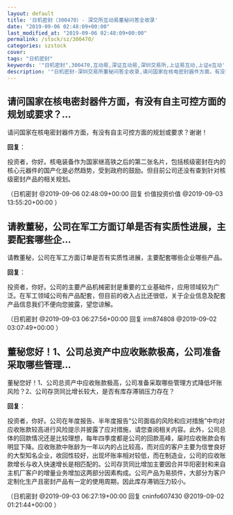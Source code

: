 ```yaml
---
layout: default
title: '日机密封（300470）- 深交所互动易董秘问答全收录'
date: "2019-09-06 02:48:09+00:00"
last_modified_at: "2019-09-06 02:48:09+00:00"
permalink: /stock/sz/300470/
categories: szstock
cover: 
tags: "日机密封"
keywords: '"日机密封",300470,互动易,深证互动易,深圳交易所,上证易互动,上证e互动'
description: '"日机密封-深圳交易所董秘问答全收录,请问国家在核电密封器件方面，有没有自主可控方面的规划或要求？谢谢！"'
---
```


## 请问国家在核电密封器件方面，有没有自主可控方面的规划或要求？...

请问国家在核电密封器件方面，有没有自主可控方面的规划或要求？谢谢！

**回复**：

投资者，你好。核电装备作为国家继高铁之后的第二张名片，包括核级密封在内的核心元器件的国产化是必然趋势，受到政府的鼓励。但目前公司还没有查到针对核级密封产品的相关规划。 

（日机密封  @2019-09-06 02:48:09+00:00 回复 价值投资价值  @2019-09-03 13:55:20+00:00 ）

## 请教董秘，公司在军工方面订单是否有实质性进展，主要配套哪些企...

请教董秘，公司在军工方面订单是否有实质性进展，主要配套哪些企业哪些产品。

**回复**：

投资者，你好。公司的主要产品机械密封是重要的工业基础件，应用领域较为广泛。在军工领域公司有产品配套，但目前的收入占比还很低，关于企业信息及配套产品信息我们不便向您披露，望您谅解。 

（日机密封  @2019-09-03 06:27:56+00:00 回复 irm874808  @2019-09-02 03:07:49+00:00 ）

## 董秘您好！1、公司总资产中应收账款极高，公司准备采取哪些管理...

董秘您好！1、公司总资产中应收账款极高，公司准备采取哪些管理方式降低坏账风险？2、公司存货同比增长较大，是否有库存滞销压力存在？

**回复**：

投资者，你好。公司在年度报告、半年度报告“公司面临的风险和应对措施”中均对应收账款较高进行风险提示并披露了应对措施，请您查阅相关内容。此外，公司总体的回款情况还是比较理想，每年四季度都是公司的回款高峰，届时应收账款会有明显下降。应收账款中账龄为一年以内的占比较高，而对应的客户主要为信誉良好的大型知名企业，收回性较好，出现坏账率相对较低，而在制造业，公司的应收账款增长与收入快速增长是相匹配的。公司存货同比增加主要因合并华阳密封和来自主机厂客户的增量业务增加这两部分因素构成。公司产品为易损件，大部分为客户定制化生产且密封产品有一定的使用周期，因此库存滞销压力较小。 

（日机密封  @2019-09-03 06:27:19+00:00 回复 cninfo607430  @2019-09-02 01:21:44+00:00 ）

